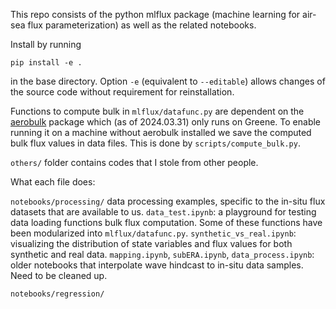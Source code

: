 This repo consists of the python mlflux package (machine learning for air-sea flux parameterization) as well as the related notebooks. 

Install by running

`pip install -e .`

in the base directory. Option `-e` (equivalent to `--editable`) allows changes of the source code without requirement for reinstallation.

Functions to compute bulk in `mlflux/datafunc.py` are dependent on the [aerobulk](https://github.com/jbusecke/aerobulk-python) package which (as of 2024.03.31) only runs on Greene. To enable running it on a machine without aerobulk installed we save the computed bulk flux values in data files. This is done by `scripts/compute_bulk.py`.

`others/` folder contains codes that I stole from other people. 


What each file does:

`notebooks/processing/` data processing examples, specific to the in-situ flux datasets that are available to us. 
`data_test.ipynb`: a playground for testing data loading functions bulk flux computation. Some of these functions have been modularized into `mlflux/datafunc.py`.
`synthetic_vs_real.ipynb`: visualizing the distribution of state variables and flux values for both synthetic and real data. 
`mapping.ipynb`, `subERA.ipynb`, `data_process.ipynb`: older notebooks that interpolate wave hindcast to in-situ data samples. Need to be cleaned up.

`notebooks/regression/`




